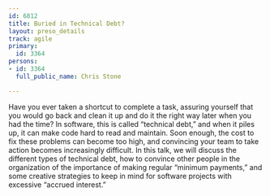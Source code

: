 ```yaml
---
id: 6812
title: Buried in Technical Debt?
layout: preso_details
track: agile
primary:
  id: 3364
persons:
- id: 3364
  full_public_name: Chris Stone

---
```

Have you ever taken a shortcut to complete a task, assuring yourself that you would go back and clean it up and do it the right way later when you had the time? In software, this is called “technical debt,” and when it piles up, it can make code hard to read and maintain. Soon enough, the cost to fix these problems can become too high, and convincing your team to take action becomes increasingly difficult. In this talk, we will discuss the different types of technical debt, how to convince other people in the organization of the importance of making regular “minimum payments,” and some creative strategies to keep in mind for software projects with excessive “accrued interest.”